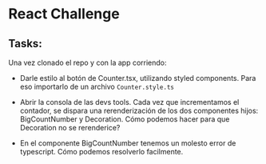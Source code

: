 # React Challenge

## Tasks:

Una vez clonado el repo y con la app corriendo:

- Darle estilo al botón de Counter.tsx, utilizando styled components. Para eso importarlo de un archivo `Counter.style.ts`

- Abrir la consola de las devs tools. Cada vez que incrementamos el contador, se dispara una rerenderización de los dos componentes hijos: BigCountNumber y Decoration. Cómo podemos hacer para que Decoration no se rerenderice?

- En el componente BigCountNumber tenemos un molesto error de typescript. Cómo podemos resolverlo facilmente.
